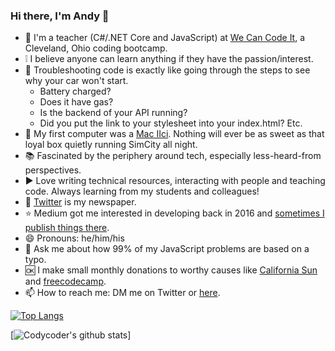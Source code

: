### Hi there, I'm Andy 👋

<!--
**Codycoder/Codycoder** is a ✨ _special_ ✨ repository because its `README.md` (this file) appears on your GitHub profile.
-->

- 💾   I'm a teacher (C#/.NET Core and JavaScript) at [We Can Code It](https://wecancodeit.org/), a Cleveland, Ohio coding bootcamp.  
- ❕   I believe anyone can learn anything if they have the passion/interest.
- 🚗   Troubleshooting code is exactly like going through the steps to see why your car won't start. 
    - Battery charged?
    - Does it have gas? 
    - Is the backend of your API running? 
    - Did you put the link to your stylesheet into your index.html? Etc. 
- 📼   My first computer was a [Mac IIci](https://lowendmac.com/1989/mac-iici/). Nothing will ever be as sweet as that loyal box quietly running SimCity all night. 
- 📚   Fascinated by the periphery around tech, especially less-heard-from perspectives. 
- ▶️   Love writing technical resources, interacting with people and teaching code. Always learning from my students and colleagues! 
- 📰   [Twitter](https://twitter.com/AndyKohler1) is my newspaper. 
- ⭐   Medium got me interested in developing back in 2016 and [sometimes I publish things there](https://medium.com/@akohler). 
- 😄   Pronouns: he/him/his
- 💬   Ask me about how 99% of my JavaScript problems are based on a typo. 
- 🆗   I make small monthly donations to worthy causes like [California Sun](https://www.californiasun.co/) and [freecodecamp](https://www.freecodecamp.org/).
- 📫   How to reach me: DM me on Twitter or [here](mailto:andykohler99@gmail.com). 

[![Top Langs](https://github-readme-stats.vercel.app/api/top-langs/?username=Codycoder&layout=compact)](https://github.com/Codycoder/github-readme-stats)

[![Codycoder's github stats](https://github-readme-stats.vercel.app/api?username=Codycoder&count_private=true&show_icons=true&theme=blue-green)]


